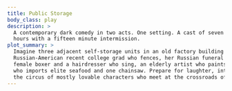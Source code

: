 ```yaml
---
title: Public Storage
body_class: play
description: >
  A contemporary dark comedy in two acts. One setting. A cast of seven actors: three female, four male. Running time two
  hours with a fifteen minute intermission.
plot_summary: >
  Imagine three adjacent self-storage units in an old factory building in present-day Los Angeles. Cast an adorable
  Russian-American recent college grad who fences, her Russian funeral director uncle, a singer-songwriter guitarist, a
  female boxer and a hairdresser who sing, an elderly artist who paints amorous robots, an immigrant small businessman
  who imports elite seafood and one chainsaw. Prepare for laughter, intrigue and love at any age. You’re ready to reveal
  the circus of mostly lovable characters who meet at the crossroads of Public Storage.
---
```

